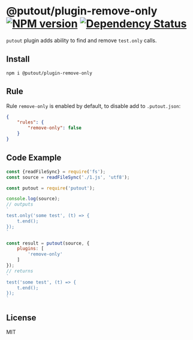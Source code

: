 # @putout/plugin-remove-only [![NPM version][NPMIMGURL]][NPMURL] [![Dependency Status][DependencyStatusIMGURL]][DependencyStatusURL]

[NPMIMGURL]:                https://img.shields.io/npm/v/@putout/plugin-remove-only.svg?style=flat&longCache=true
[NPMURL]:                   https://npmjs.org/package/@putout/plugin-remove-only"npm"

[DependencyStatusURL]:      https://david-dm.org/coderaiser/putout?path=packages/plugin-remove-only
[DependencyStatusIMGURL]:   https://david-dm.org/coderaiser/putout.svg?path=packages/plugin-remove-only

`putout` plugin adds ability to find and remove `test.only` calls.

## Install

```
npm i @putout/plugin-remove-only
```

## Rule

Rule `remove-only` is enabled by default, to disable add to `.putout.json`:

```json
{
    "rules": {
        "remove-only": false
    }
}
```

## Code Example

```js
const {readFileSync} = require('fs');
const source = readFileSync('./1.js', 'utf8');

const putout = require('putout');

console.log(source);
// outputs
`
test.only('some test', (t) => {
    t.end();
});
`

const result = putout(source, {
    plugins: [
        'remove-only'
    ]
});
// returns
`
test('some test', (t) => {
    t.end();
});
`
```

## License

MIT

